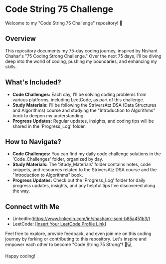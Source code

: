 # Code String 75 Challenge

Welcome to my "Code String 75 Challenge" repository! 🚀

## Overview

This repository documents my 75-day coding journey, inspired by Nishant Chahar's "75 Coding Strong Challenge." Over the next 75 days, I'll be diving deep into the world of coding, pushing my boundaries, and enhancing my skills.

## What's Included?

- **Code Challenges:** Each day, I'll be solving coding problems from various platforms, including LeetCode, as part of this challenge.
- **Study Materials:** I'll be following the StriversAtz DSA (Data Structures and Algorithms) course and studying the "Introduction to Algorithms" book to deepen my understanding.
- **Progress Updates:** Regular updates, insights, and coding tips will be shared in the 'Progress_Log' folder.

## How to Navigate?

- **Code Challenges:** You can find my daily code challenge solutions in the 'Code_Challenges' folder, organized by day.
- **Study Materials:** The 'Study_Materials' folder contains notes, code snippets, and resources related to the StriversAtz DSA course and the "Introduction to Algorithms" book.
- **Progress Updates:** Check out the 'Progress_Log' folder for daily progress updates, insights, and any helpful tips I've discovered along the way.

## Connect with Me

- LinkedIn:(https://www.linkedin.com/in/shashank-soni-b85a451b3/)
- LeetCode: [[Insert Your LeetCode Profile Link](https://leetcode.com/just_a_normal_coder/)]

Feel free to explore, provide feedback, and even join me on this coding journey by forking or contributing to this repository. Let's inspire and empower each other to become "Code String 75 Strong"! 💪💻

Happy coding!
